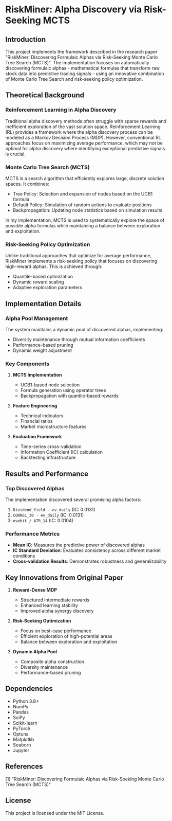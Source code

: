 # RiskMiner: Alpha Discovery via Risk-Seeking MCTS

## Introduction
This project implements the framework described in the research paper "RiskMiner: Discovering Formulaic Alphas via Risk-Seeking Monte Carlo Tree Search (MCTS)". The implementation focuses on automatically discovering formulaic alphas - mathematical formulas that transform raw stock data into predictive trading signals - using an innovative combination of Monte Carlo Tree Search and risk-seeking policy optimization.

## Theoretical Background

### Reinforcement Learning in Alpha Discovery
Traditional alpha discovery methods often struggle with sparse rewards and inefficient exploration of the vast solution space. Reinforcement Learning (RL) provides a framework where the alpha discovery process can be modeled as a Markov Decision Process (MDP). However, conventional RL approaches focus on maximizing average performance, which may not be optimal for alpha discovery where identifying exceptional predictive signals is crucial.

### Monte Carlo Tree Search (MCTS)
MCTS is a search algorithm that efficiently explores large, discrete solution spaces. It combines:
- Tree Policy: Selection and expansion of nodes based on the UCB1 formula
- Default Policy: Simulation of random actions to evaluate positions
- Backpropagation: Updating node statistics based on simulation results

In my implementation, MCTS is used to systematically explore the space of possible alpha formulas while maintaining a balance between exploration and exploitation.

### Risk-Seeking Policy Optimization
Unlike traditional approaches that optimize for average performance, RiskMiner implements a risk-seeking policy that focuses on discovering high-reward alphas. This is achieved through:
- Quantile-based optimization
- Dynamic reward scaling
- Adaptive exploration parameters

## Implementation Details

### Alpha Pool Management
The system maintains a dynamic pool of discovered alphas, implementing:
- Diversity maintenance through mutual information coefficients
- Performance-based pruning
- Dynamic weight adjustment

### Key Components
1. **MCTS Implementation**
   - UCB1-based node selection
   - Formula generation using operator trees
   - Backpropagation with quantile-based rewards

2. **Feature Engineering**
   - Technical indicators
   - Financial ratios
   - Market microstructure features

3. **Evaluation Framework**
   - Time-series cross-validation
   - Information Coefficient (IC) calculation
   - Backtesting infrastructure

## Results and Performance

### Top Discovered Alphas
The implementation discovered several promising alpha factors:
1. `Dividend_Yield - ev_daily` (IC: 0.0131)
2. `CORREL_30 - ev_daily` (IC: 0.0131)
3. `evebit / ATR_14` (IC: 0.0104)

### Performance Metrics
- **Mean IC**: Measures the predictive power of discovered alphas
- **IC Standard Deviation**: Evaluates consistency across different market conditions
- **Cross-validation Results**: Demonstrates robustness and generalizability

## Key Innovations from Original Paper

1. **Reward-Dense MDP**
   - Structured intermediate rewards
   - Enhanced learning stability
   - Improved alpha synergy discovery

2. **Risk-Seeking Optimization**
   - Focus on best-case performance
   - Efficient exploration of high-potential areas
   - Balance between exploration and exploitation

3. **Dynamic Alpha Pool**
   - Composite alpha construction
   - Diversity maintenance
   - Performance-based pruning

## Dependencies
- Python 3.8+
- NumPy
- Pandas
- SciPy
- Scikit-learn
- PyTorch
- Optuna
- Matplotlib
- Seaborn
- Jupyter

## References
[1] "RiskMiner: Discovering Formulaic Alphas via Risk-Seeking Monte Carlo Tree Search (MCTS)"

## License
This project is licensed under the MIT License.
